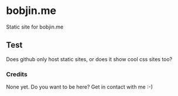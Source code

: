 # bobjin.me
Static site for bobjin.me

## Test
Does github only host static sites, or does it show cool css sites too?

### Credits
None yet. Do you want to be here? Get in contact with me :-)
